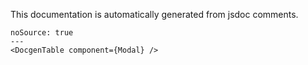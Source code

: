 This documentation is automatically generated from jsdoc comments.

```react
noSource: true
---
<DocgenTable component={Modal} />
```
